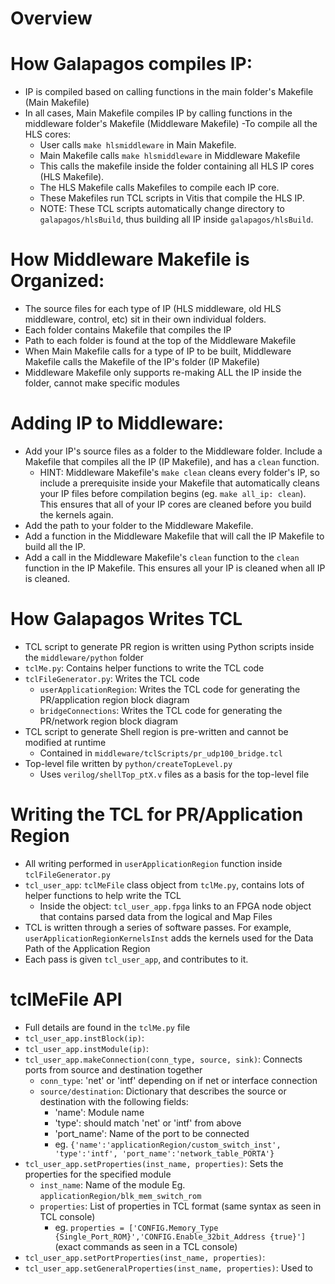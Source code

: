 # Overview

# How Galapagos compiles IP:
- IP is compiled based on calling functions in the main folder's Makefile (Main Makefile)
- In all cases, Main Makefile compiles IP by calling functions in the middleware folder's Makefile (Middleware Makefile)
-To compile all the HLS cores:
  - User calls `make hlsmiddleware` in Main Makefile.
  - Main Makefile calls `make hlsmiddleware` in Middleware Makefile
  - This calls the makefile inside the folder containing all HLS IP cores (HLS Makefile).
  - The HLS Makefile calls Makefiles to compile each IP core.
  - These Makefiles run TCL scripts in Vitis that compile the HLS IP.
  - NOTE: These TCL scripts automatically change directory to `galapagos/hlsBuild`, thus building all IP inside `galapagos/hlsBuild`.

# How Middleware Makefile is Organized:
- The source files for each type of IP (HLS middleware, old HLS middleware, control, etc) sit in their own individual folders.
- Each folder contains Makefile that compiles the IP
- Path to each folder is found at the top of the Middleware Makefile
- When Main Makefile calls for a type of IP to be built, Middleware Makefile calls the Makefile of the IP's folder (IP Makefile)
- Middleware Makefile only supports re-making ALL the IP inside the folder, cannot make specific modules

# Adding IP to Middleware:
- Add your IP's source files as a folder to the Middleware folder. Include a Makefile that compiles all the IP (IP Makefile), and has a `clean` function.
    - HINT: Middleware Makefile's `make clean` cleans every folder's IP, so include a prerequisite inside your Makefile that automatically cleans your IP files before compilation begins (eg. `make all_ip: clean`). This ensures that all of your IP cores are cleaned before you build the kernels again.
- Add the path to your folder to the Middleware Makefile.
- Add a function in the Middleware Makefile that will call the IP Makefile to build all the IP.
- Add a call in the Middleware Makefile's `clean` function to the `clean` function in the IP Makefile. This ensures all your IP is cleaned when all IP is cleaned.

# How Galapagos Writes TCL
- TCL script to generate PR region is written using Python scripts inside the `middleware/python` folder
- `tclMe.py`: Contains helper functions to write the TCL code
- `tclFileGenerator.py`: Writes the TCL code
  - `userApplicationRegion`: Writes the TCL code for generating the PR/application region block diagram
  - `bridgeConnections`: Writes the TCL code for generating the PR/network region block diagram
- TCL script to generate Shell region is pre-written and cannot be modified at runtime
  - Contained in `middleware/tclScripts/pr_udp100_bridge.tcl`
- Top-level file written by `python/createTopLevel.py`
  - Uses `verilog/shellTop_ptX.v` files as a basis for the top-level file
 
# Writing the TCL for PR/Application Region
- All writing performed in `userApplicationRegion` function inside `tclFileGenerator.py`
- `tcl_user_app`: `tclMeFile` class object from `tclMe.py`, contains lots of helper functions to help write the TCL
  - Inside the object: `tcl_user_app.fpga` links to an FPGA node object that contains parsed data from the logical and Map Files
- TCL is written through a series of software passes. For example, `userApplicationRegionKernelsInst` adds the kernels used for the Data Path of the Application Region
- Each pass is given `tcl_user_app`, and contributes to it.

# tclMeFile API
- Full details are found in the `tclMe.py` file
- `tcl_user_app.instBlock(ip)`:
- `tcl_user_app.instModule(ip)`:
- `tcl_user_app.makeConnection(conn_type, source, sink)`: Connects ports from source and destination together
  - `conn_type`: 'net' or 'intf' depending on if net or interface connection
  - `source/destination`: Dictionary that describes the source or destination with the following fields:
    - 'name': Module name
    - 'type': should match 'net' or 'intf' from above
    - 'port_name': Name of the port to be connected
    - eg. `{'name':'applicationRegion/custom_switch_inst', 'type':'intf', 'port_name':'network_table_PORTA'}`
- `tcl_user_app.setProperties(inst_name, properties)`: Sets the properties for the specified module
  - `inst_name`: Name of the module Eg. `applicationRegion/blk_mem_switch_rom`
  - `properties`: List of properties in TCL format (same syntax as seen in TCL console)
    - eg. `properties = ['CONFIG.Memory_Type {Single_Port_ROM}','CONFIG.Enable_32bit_Address {true}']` (exact commands as seen in a TCL console)
- `tcl_user_app.setPortProperties(inst_name, properties)`:
- `tcl_user_app.setGeneralProperties(inst_name, properties)`: Used to 
